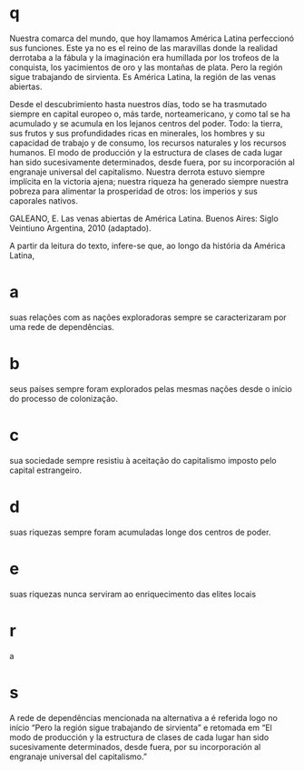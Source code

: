 # q
Nuestra comarca del mundo, que hoy llamamos América Latina perfeccionó sus funciones. Este ya no es el reino de las maravillas donde la realidad derrotaba a la fábula y la imaginación era humillada por los trofeos de la conquista, los yacimientos de oro y las montañas de plata. Pero la región sigue trabajando de sirvienta. Es América Latina, la región de las venas abiertas.

Desde el descubrimiento hasta nuestros días, todo se ha trasmutado siempre en capital europeo o, más tarde, norteamericano, y como tal se ha acumulado y se acumula en los lejanos centros del poder. Todo: la tierra, sus frutos y sus profundidades ricas en minerales, los hombres y su capacidad de trabajo y de consumo, los recursos naturales y los recursos humanos. El modo de producción y la estructura de clases de cada lugar han sido sucesivamente determinados, desde fuera, por su incorporación al engranaje universal del capitalismo. Nuestra derrota estuvo siempre implícita en la victoria ajena; nuestra riqueza ha generado siempre nuestra pobreza para alimentar la prosperidad de otros: los imperios y sus caporales nativos.

GALEANO, E. Las venas abiertas de América Latina. Buenos Aires: Siglo Veintiuno Argentina, 2010 (adaptado).

A partir da leitura do texto, infere-se que, ao longo da história da América Latina,

# a
suas relações com as nações exploradoras sempre se caracterizaram por uma rede de dependências.

# b
seus países sempre foram explorados pelas mesmas nações desde o início do processo de colonização.

# c
sua sociedade sempre resistiu à aceitação do capitalismo imposto pelo capital estrangeiro.

# d
suas riquezas sempre foram acumuladas longe dos centros de poder.

# e
suas riquezas nunca serviram ao enriquecimento das elites locais

# r
a

# s
A rede de dependências mencionada na alternativa a é referida logo no início “Pero la región sigue trabajando de sirvienta” e retomada em “El modo de producción y la estructura de clases de cada lugar han sido sucesivamente determinados, desde fuera, por su incorporación al engranaje universal del capitalismo.”
